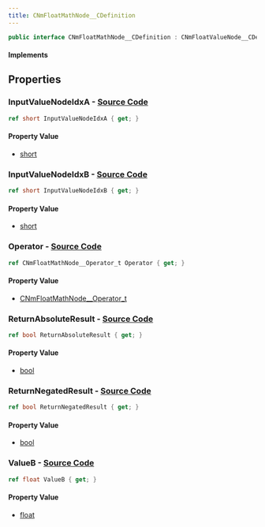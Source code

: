 ```yaml
---
title: CNmFloatMathNode__CDefinition
---
```


```csharp
public interface CNmFloatMathNode__CDefinition : CNmFloatValueNode__CDefinition, CNmValueNode__CDefinition, CNmGraphNode__CDefinition, ISchemaClass<CNmGraphNode__CDefinition>, ISchemaClass<CNmValueNode__CDefinition>, ISchemaClass<CNmFloatValueNode__CDefinition>, ISchemaClass<CNmFloatMathNode__CDefinition>, ISchemaField, ISchemaClass, INativeHandle
```

#### Implements

## Properties

### **InputValueNodeIdxA** - [Source Code](https://github.com/swiftly-solution/swiftlys2/blob/main/managed/src/SwiftlyS2.Generated/Schemas/Interfaces/CNmFloatMathNode__CDefinition.cs#L16)

```csharp
ref short InputValueNodeIdxA { get; }
```

#### Property Value

- [short](https://learn.microsoft.com/dotnet/api/system.int16)

### **InputValueNodeIdxB** - [Source Code](https://github.com/swiftly-solution/swiftlys2/blob/main/managed/src/SwiftlyS2.Generated/Schemas/Interfaces/CNmFloatMathNode__CDefinition.cs#L18)

```csharp
ref short InputValueNodeIdxB { get; }
```

#### Property Value

- [short](https://learn.microsoft.com/dotnet/api/system.int16)

### **Operator** - [Source Code](https://github.com/swiftly-solution/swiftlys2/blob/main/managed/src/SwiftlyS2.Generated/Schemas/Interfaces/CNmFloatMathNode__CDefinition.cs#L24)

```csharp
ref CNmFloatMathNode__Operator_t Operator { get; }
```

#### Property Value

- [CNmFloatMathNode__Operator_t](/docs/api/shared/schemadefinitions/cnmfloatmathnode__operator_t)

### **ReturnAbsoluteResult** - [Source Code](https://github.com/swiftly-solution/swiftlys2/blob/main/managed/src/SwiftlyS2.Generated/Schemas/Interfaces/CNmFloatMathNode__CDefinition.cs#L20)

```csharp
ref bool ReturnAbsoluteResult { get; }
```

#### Property Value

- [bool](https://learn.microsoft.com/dotnet/api/system.boolean)

### **ReturnNegatedResult** - [Source Code](https://github.com/swiftly-solution/swiftlys2/blob/main/managed/src/SwiftlyS2.Generated/Schemas/Interfaces/CNmFloatMathNode__CDefinition.cs#L22)

```csharp
ref bool ReturnNegatedResult { get; }
```

#### Property Value

- [bool](https://learn.microsoft.com/dotnet/api/system.boolean)

### **ValueB** - [Source Code](https://github.com/swiftly-solution/swiftlys2/blob/main/managed/src/SwiftlyS2.Generated/Schemas/Interfaces/CNmFloatMathNode__CDefinition.cs#L26)

```csharp
ref float ValueB { get; }
```

#### Property Value

- [float](https://learn.microsoft.com/dotnet/api/system.single)

